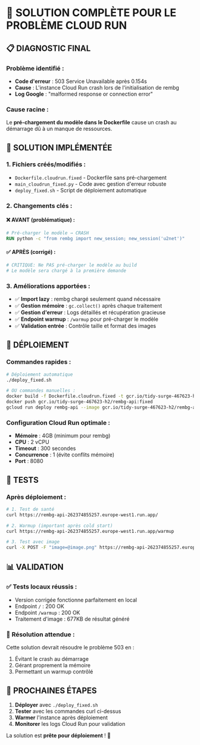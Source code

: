 # 🚨 SOLUTION COMPLÈTE POUR LE PROBLÈME CLOUD RUN

## 📋 DIAGNOSTIC FINAL

### Problème identifié :
- **Code d'erreur** : 503 Service Unavailable après 0.154s
- **Cause** : L'instance Cloud Run crash lors de l'initialisation de rembg
- **Log Google** : "malformed response or connection error"

### Cause racine :
Le **pré-chargement du modèle dans le Dockerfile** cause un crash au démarrage dû à un manque de ressources.

## 🔧 SOLUTION IMPLÉMENTÉE

### 1. **Fichiers créés/modifiés :**
- `Dockerfile.cloudrun.fixed` - Dockerfile sans pré-chargement
- `main_cloudrun_fixed.py` - Code avec gestion d'erreur robuste  
- `deploy_fixed.sh` - Script de déploiement automatique

### 2. **Changements clés :**

#### ❌ **AVANT (problématique) :**
```dockerfile
# Pré-charger le modèle → CRASH
RUN python -c "from rembg import new_session; new_session('u2net')"
```

#### ✅ **APRÈS (corrigé) :**
```dockerfile
# CRITIQUE: Ne PAS pré-charger le modèle au build
# Le modèle sera chargé à la première demande
```

### 3. **Améliorations apportées :**
- ✅ **Import lazy** : rembg chargé seulement quand nécessaire
- ✅ **Gestion mémoire** : `gc.collect()` après chaque traitement
- ✅ **Gestion d'erreur** : Logs détaillés et récupération gracieuse
- ✅ **Endpoint warmup** : `/warmup` pour pré-charger le modèle
- ✅ **Validation entrée** : Contrôle taille et format des images

## 🚀 DÉPLOIEMENT

### Commandes rapides :
```bash
# Déploiement automatique
./deploy_fixed.sh

# OU commandes manuelles :
docker build -f Dockerfile.cloudrun.fixed -t gcr.io/tidy-surge-467623-h2/rembg-api:fixed .
docker push gcr.io/tidy-surge-467623-h2/rembg-api:fixed
gcloud run deploy rembg-api --image gcr.io/tidy-surge-467623-h2/rembg-api:fixed --memory 4Gi --cpu 2 --timeout 300 --concurrency 1 --region europe-west1
```

### Configuration Cloud Run optimale :
- **Mémoire** : 4GB (minimum pour rembg)
- **CPU** : 2 vCPU 
- **Timeout** : 300 secondes
- **Concurrence** : 1 (évite conflits mémoire)
- **Port** : 8080

## 🧪 TESTS

### Après déploiement :
```bash
# 1. Test de santé
curl https://rembg-api-262374855257.europe-west1.run.app/

# 2. Warmup (important après cold start)
curl https://rembg-api-262374855257.europe-west1.run.app/warmup

# 3. Test avec image
curl -X POST -F "image=@image.png" https://rembg-api-262374855257.europe-west1.run.app/remove-background -o result.png
```

## 📊 VALIDATION

### ✅ **Tests locaux réussis :**
- Version corrigée fonctionne parfaitement en local
- Endpoint `/` : 200 OK
- Endpoint `/warmup` : 200 OK  
- Traitement d'image : 677KB de résultat généré

### 🎯 **Résolution attendue :**
Cette solution devrait résoudre le problème 503 en :
1. Évitant le crash au démarrage
2. Gérant proprement la mémoire
3. Permettant un warmup contrôlé

## 🚀 PROCHAINES ÉTAPES

1. **Déployer** avec `./deploy_fixed.sh`
2. **Tester** avec les commandes curl ci-dessus
3. **Warmer** l'instance après déploiement
4. **Monitorer** les logs Cloud Run pour validation

La solution est **prête pour déploiement** ! 🎉
